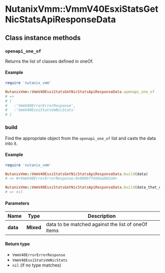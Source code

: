 # NutanixVmm::VmmV40EsxiStatsGetNicStatsApiResponseData

## Class instance methods

### `openapi_one_of`

Returns the list of classes defined in oneOf.

#### Example

```ruby
require 'nutanix_vmm'

NutanixVmm::VmmV40EsxiStatsGetNicStatsApiResponseData.openapi_one_of
# =>
# [
#   :'VmmV40ErrorErrorResponse',
#   :'VmmV40EsxiStatsVmNicStats'
# ]
```

### build

Find the appropriate object from the `openapi_one_of` list and casts the data into it.

#### Example

```ruby
require 'nutanix_vmm'

NutanixVmm::VmmV40EsxiStatsGetNicStatsApiResponseData.build(data)
# => #<VmmV40ErrorErrorResponse:0x00007fdd4aab02a0>

NutanixVmm::VmmV40EsxiStatsGetNicStatsApiResponseData.build(data_that_doesnt_match)
# => nil
```

#### Parameters

| Name | Type | Description |
| ---- | ---- | ----------- |
| **data** | **Mixed** | data to be matched against the list of oneOf items |

#### Return type

- `VmmV40ErrorErrorResponse`
- `VmmV40EsxiStatsVmNicStats`
- `nil` (if no type matches)

